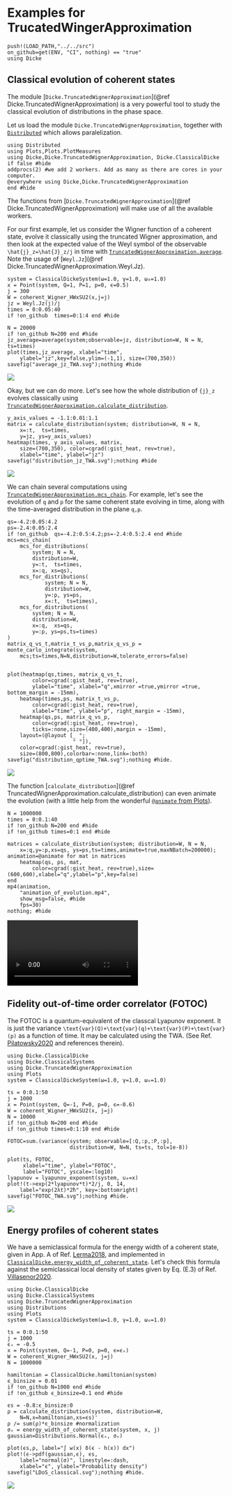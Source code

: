 # Examples for TrucatedWingerApproximation 

```@setup examples
push!(LOAD_PATH,"../../src")
on_github=get(ENV, "CI", nothing) == "true"
using Dicke
```
## Classical evolution of coherent states

The module [`Dicke.TruncatedWignerApproximation`](@ref Dicke.TruncatedWignerApproximation) is a very powerful tool to study the classical evolution
of distributions in the phase space.

Let us load the module `Dicke.TruncatedWignerApproximation`, together with [`Distributed`](https://docs.julialang.org/en/v1/stdlib/Distributed/) which allows paralelization.  
```@example examples
using Distributed
using Plots,Plots.PlotMeasures
using Dicke,Dicke.TruncatedWignerApproximation, Dicke.ClassicalDicke
if false #hide
addprocs(2) #we add 2 workers. Add as many as there are cores in your computer.
@everywhere using Dicke,Dicke.TruncatedWignerApproximation
end #hide
```
The functions from [`Dicke.TruncatedWignerApproximation`](@ref Dicke.TruncatedWignerApproximation) will make use
of all the available workers.

For our first example, let us consider the Wigner function of a coherent state,
evolve it classically using the truncated Wigner approximation, and then look at 
the expected value of the Weyl symbol of the observable ``\hat{j}_z=\hat{J}_z/j`` in time with 
[`TruncatedWignerApproximation.average`](@ref). Note the usage of [`Weyl.Jz`](@ref Dicke.TruncatedWignerApproximation.Weyl.Jz).

```@example examples
system = ClassicalDickeSystem(ω=1.0, γ=1.0, ω₀=1.0)
x = Point(system, Q=1, P=1, p=0, ϵ=0.5)
j = 300
W = coherent_Wigner_HWxSU2(x,j=j)
jz = Weyl.Jz(j)/j 
times = 0:0.05:40
if !on_github  times=0:1:4 end #hide

N = 20000
if !on_github N=200 end #hide
jz_average=average(system;observable=jz, distribution=W, N = N, ts=times)
plot(times,jz_average, xlabel="time", 
    ylabel="jz",key=false,ylim=(-1,1), size=(700,350))
savefig("average_jz_TWA.svg");nothing #hide
```
![](average_jz_TWA.svg)

Okay, but we can do more. Let's see how the whole distribution of ``{j}_z``
evolves classically using [`TruncatedWignerApproximation.calculate_distribution`](@ref).

```@example examples
y_axis_values = -1.1:0.01:1.1
matrix = calculate_distribution(system; distribution=W, N = N,
    x=:t,  ts=times,
    y=jz, ys=y_axis_values)
heatmap(times, y_axis_values, matrix,
    size=(700,350), color=cgrad(:gist_heat, rev=true),
    xlabel="time", ylabel="jz")
savefig("distribution_jz_TWA.svg");nothing #hide
```
![](distribution_jz_TWA.svg)

We can chain several computations using [`TruncatedWignerApproximation.mcs_chain`](@ref). 
For example, let's see the evolution of ``q`` and ``p`` for the same coherent state evolving in time, along with the time-averaged
distribution in the plane ``q,p``.
```@example examples
qs=-4.2:0.05:4.2
ps=-2.4:0.05:2.4
if !on_github  qs=-4.2:0.5:4.2;ps=-2.4:0.5:2.4 end #hide
mcs=mcs_chain(
    mcs_for_distributions(
        system; N = N, 
        distribution=W,
        y=:t,  ts=times,
        x=:q, xs=qs),
    mcs_for_distributions(
            system; N = N,
            distribution=W,
            y=:p, ys=ps,
            x=:t,  ts=times),
    mcs_for_distributions(
        system; N = N,
        distribution=W,
        x=:q,  xs=qs,
        y=:p, ys=ps,ts=times)
)
matrix_q_vs_t,matrix_t_vs_p,matrix_q_vs_p = monte_carlo_integrate(system,
    mcs;ts=times,N=N,distribution=W,tolerate_errors=false)
    
    
plot(heatmap(qs,times, matrix_q_vs_t,
        color=cgrad(:gist_heat, rev=true),
        ylabel="time", xlabel="q",xmirror =true,ymirror =true, bottom_margin = -15mm),
    heatmap(times,ps, matrix_t_vs_p,
        color=cgrad(:gist_heat, rev=true),
        xlabel="time", ylabel="p", right_margin = -15mm),
    heatmap(qs,ps, matrix_q_vs_p,
        color=cgrad(:gist_heat, rev=true),
        ticks=:none,size=(400,400),margin = -15mm),
    layout=(@layout [_ °; 
                     ° °]), 
    color=cgrad(:gist_heat, rev=true),
    size=(800,800),colorbar=:none,link=:both)
savefig("distribution_qptime_TWA.svg");nothing #hide.
```
![](distribution_qptime_TWA.svg)

The function [`calculate_distribution`](@ref TruncatedWignerApproximation.calculate_distribution) can even
animate the evolution (with a little help from the wonderful [`@animate` from Plots](https://docs.juliaplots.org/latest/animations/)).
```@example examples
N = 1000000
times = 0:0.1:40
if !on_github N=200 end #hide
if !on_github times=0:1 end #hide

matrices = calculate_distribution(system; distribution=W, N = N,
    x=:q,y=:p,xs=qs, ys=ps,ts=times,animate=true,maxNBatch=200000);
animation=@animate for mat in matrices
    heatmap(qs, ps, mat,
        color=cgrad(:gist_heat, rev=true),size=(600,600),xlabel="q",ylabel="p",key=false)
end
mp4(animation,
    "animation_of_evolution.mp4",
    show_msg=false, #hide
    fps=30)
nothing; #hide
```
![](animation_of_evolution.mp4)
## Fidelity out-of-time order correlator (FOTOC)

The FOTOC is a quantum-equivalent of the classcal Lyapunov exponent. It is just
the variance ``\text{var}(Q)+\text{var}(q)+\text{var}(P)+\text{var}(p)`` as a function
of time. It may be calculated using the TWA. 
(See Ref. [Pilatowsky2020](@cite) and references therein).

```@example examples
using Dicke.ClassicalDicke
using Dicke.ClassicalSystems
using Dicke.TruncatedWignerApproximation
using Plots
system = ClassicalDickeSystem(ω=1.0, γ=1.0, ω₀=1.0)

ts = 0:0.1:50
j = 1000
x = Point(system, Q=-1, P=0, p=0, ϵ=-0.6)
W = coherent_Wigner_HWxSU2(x, j=j)
N = 10000
if !on_github N=200 end #hide
if !on_github times=0:1:10 end #hide

FOTOC=sum.(variance(system; observable=[:Q,:p,:P,:p], 
                    distribution=W, N=N, ts=ts, tol=1e-8))

plot(ts, FOTOC, 
     xlabel="time", ylabel="FOTOC",
     label="FOTOC", yscale=:log10)
lyapunov = lyapunov_exponent(system, u₀=x)
plot!(t->exp(2*lyapunov*t)*2/j, 0, 14, 
    label="exp(2λt)*2ħ", key=:bottomright)
savefig("FOTOC_TWA.svg");nothing #hide.
```
![](FOTOC_TWA.svg)

## Energy profiles of coherent states
We have a semiclassical formula for the energy width of a coherent state, given in App. A of Ref. [Lerma2018](@cite),
and implemented in [`ClassicalDicke.energy_width_of_coherent_state`](@ref). Let's check
this formula against the semiclassical local density of states given by Eq. (E.3) of Ref. [Villasenor2020](@cite).

```@example examples
using Dicke.ClassicalDicke
using Dicke.ClassicalSystems
using Dicke.TruncatedWignerApproximation
using Distributions
using Plots
system = ClassicalDickeSystem(ω=1.0, γ=1.0, ω₀=1.0)

ts = 0:0.1:50
j = 1000
ϵₓ = -0.5
x = Point(system, Q=-1, P=0, p=0, ϵ=ϵₓ)
W = coherent_Wigner_HWxSU2(x, j=j)
N = 1000000

hamiltonian = ClassicalDicke.hamiltonian(system)
ϵ_binsize = 0.01
if !on_github N=1000 end #hide
if !on_github ϵ_binsize=0.1 end #hide

ϵs = -0.8:ϵ_binsize:0
ρ = calculate_distribution(system, distribution=W, 
    N=N,x=hamiltonian,xs=ϵs)'
ρ /= sum(ρ)*ϵ_binsize #normalization
σₓ = energy_width_of_coherent_state(system, x, j)
gaussian=Distributions.Normal(ϵₓ, σₓ)

plot(ϵs,ρ, label="∫ w(x) δ(ϵ - h(x)) dx")
plot!(ϵ->pdf(gaussian,ϵ), ϵs, 
    label="normal(σ)", linestyle=:dash,
    xlabel="ϵ", ylabel="Probability density")
savefig("LDoS_classical.svg");nothing #hide.
```
![](LDoS_classical.svg)